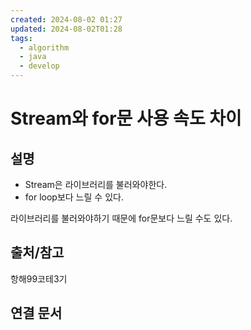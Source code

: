 ```yaml
---
created: 2024-08-02 01:27
updated: 2024-08-02T01:28
tags:
  - algorithm
  - java
  - develop
---
```

# Stream와 for문 사용 속도 차이

## 설명
- Stream은 라이브러리를 불러와야한다.
- for loop보다 느릴 수 있다.

라이브러리를 불러와야하기 때문에 for문보다 느릴 수도 있다.

## 출처/참고
항해99코테3기
## 연결 문서

